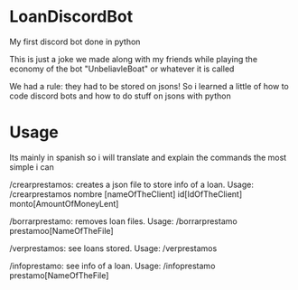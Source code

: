 # LoanDiscordBot
My first discord bot done in python

This is just a joke we made along with my friends while playing the economy of the bot "UnbeliavleBoat" or whatever it is called

We had a rule: they had to be stored on jsons! So i learned a little of how to code discord bots and how to do stuff on jsons with python

# Usage

Its mainly in spanish so i will translate and explain the commands the most simple i can

/crearprestamos: creates a json file to store info of a loan. Usage: /crearprestamos nombre [nameOfTheClient] id[IdOfTheClient] monto[AmountOfMoneyLent]

/borrarprestamo: removes loan files. Usage: /borrarprestamo prestamoo[NameOfTheFile]

/verprestamos: see loans stored. Usage: /verprestamos

/infoprestamo: see info of a loan. Usage: /infoprestamo prestamo[NameOfTheFile]
